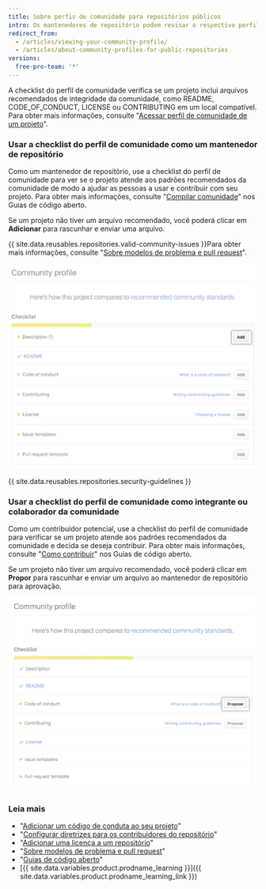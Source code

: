 ```yaml
---
title: Sobre perfis de comunidade para repositórios públicos
intro: Os mantenedores de repositório podem revisar o respectivo perfil de comunidade do repositório público para saber como podem ajudar a expandir a comunidade e dar suporte aos contribuidores. Os contribuidores podem exibir o perfil de comunidade de um repositório público para verificar se eles desejam contribuir com o projeto.
redirect_from:
  - /articles/viewing-your-community-profile/
  - /articles/about-community-profiles-for-public-repositories
versions:
  free-pro-team: '*'
---
```


A checklist do perfil de comunidade verifica se um projeto inclui arquivos recomendados de integridade da comunidade, como README, CODE_OF_CONDUCT, LICENSE ou CONTRIBUTING em um local compatível. Para obter mais informações, consulte "[Acessar perfil de comunidade de um projeto](/articles/accessing-a-project-s-community-profile)".

### Usar a checklist do perfil de comunidade como um mantenedor de repositório

Como um mantenedor de repositório, use a checklist do perfil de comunidade para ver se o projeto atende aos padrões recomendados da comunidade de modo a ajudar as pessoas a usar e contribuir com seu projeto. Para obter mais informações, consulte "[Compilar comunidade](https://opensource.guide/building-community/)" nos Guias de código aberto.

Se um projeto não tiver um arquivo recomendado, você poderá clicar em **Adicionar** para rascunhar e enviar uma arquivo.

{{ site.data.reusables.repositories.valid-community-issues }}Para obter mais informações, consulte "[Sobre modelos de problema e pull request](/articles/about-issue-and-pull-request-templates)".

![Checklist do perfil de comunidade com padrões recomendados da comunidade para mantenedores](/assets/images/help/repository/add-button-community-profile.png)

{{ site.data.reusables.repositories.security-guidelines }}

### Usar a checklist do perfil de comunidade como integrante ou colaborador da comunidade

Como um contribuidor potencial, use a checklist do perfil de comunidade para verificar se um projeto atende aos padrões recomendados da comunidade e decida se deseja contribuir. Para obter mais informações, consulte "[Como contribuir](https://opensource.guide/how-to-contribute/#anatomy-of-an-open-source-project)" nos Guias de código aberto.

Se um projeto não tiver um arquivo recomendado, você poderá clicar em **Propor** para rascunhar e enviar um arquivo ao mantenedor de repositório para aprovação.

![Checklist do perfil de comunidade com padrões recomendados da comunidade para contribuidores](/assets/images/help/repository/propose-button-community-profile.png)

### Leia mais

- "[Adicionar um código de conduta ao seu projeto](/articles/adding-a-code-of-conduct-to-your-project)"
- "[Configurar diretrizes para os contribuidores do repositório](/articles/setting-guidelines-for-repository-contributors)"
- "[Adicionar uma licença a um repositório](/articles/adding-a-license-to-a-repository)"
- "[Sobre modelos de problema e pull request](/articles/about-issue-and-pull-request-templates)"
- "[Guias de código aberto](https://opensource.guide/)"
- [{{ site.data.variables.product.prodname_learning }}]({{ site.data.variables.product.prodname_learning_link }})
